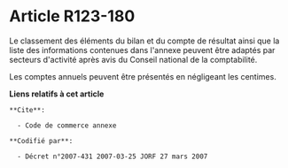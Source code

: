 # Article R123-180

Le classement des éléments du bilan et du compte de résultat ainsi que la liste des informations contenues dans l'annexe
peuvent être adaptés par secteurs d'activité après avis du Conseil national de la comptabilité.

Les comptes annuels peuvent être présentés en négligeant les centimes.

**Liens relatifs à cet article**

	**Cite**:

	  - Code de commerce annexe

	**Codifié par**:

	  - Décret n°2007-431 2007-03-25 JORF 27 mars 2007
